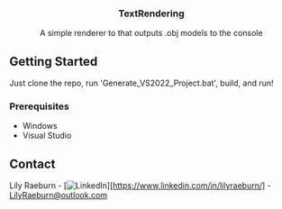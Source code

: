 <a name="readme-top"></a>

<h3 align="center">TextRendering</h3>
  <p align="center">
    A simple renderer to that outputs .obj models to the console
  </p>
</div>

## Getting Started
Just clone the repo, run 'Generate_VS2022_Project.bat', build, and run!

### Prerequisites
* Windows
* Visual Studio

## Contact
Lily Raeburn - [![LinkedIn][linkedin-shield]][https://www.linkedin.com/in/lilyraeburn/] - LilyRaeburn@outlook.com

[linkedin-shield]: https://img.shields.io/badge/-LinkedIn-black.svg?style=for-the-badge&logo=linkedin&colorB=555